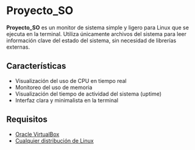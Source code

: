 # Proyecto_SO

**Proyecto_SO** es un monitor de sistema simple y ligero para Linux que se ejecuta en la terminal. Utiliza únicamente archivos del sistema para leer información clave del estado del sistema, sin necesidad de librerías externas.

## Características

- Visualización del uso de CPU en tiempo real
- Monitoreo del uso de memoria
- Visualización del tiempo de actividad del sistema (uptime)
- Interfaz clara y minimalista en la terminal

## Requisitos
- [Oracle VirtualBox](https://www.virtualbox.org/wiki/Downloads) 
- [Cualquier distribución de Linux](https://linuxmint.com/download.php)

